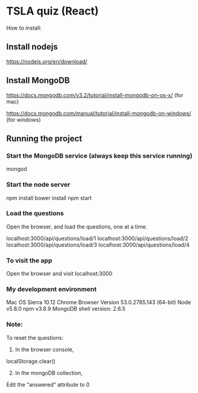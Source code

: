 # TSLA quiz (React)

How to install:

## Install nodejs

https://nodejs.org/en/download/

## Install MongoDB

https://docs.mongodb.com/v3.2/tutorial/install-mongodb-on-os-x/ (for mac)

https://docs.mongodb.com/manual/tutorial/install-mongodb-on-windows/ (for windows)

## Running the project

### Start the MongoDB service (always keep this service running)

mongod


### Start the node server

npm install
bower install
npm start

### Load the questions

Open the browser, and load the questions, one at a time.

localhost:3000/api/questions/load/1
localhost:3000/api/questions/load/2
localhost:3000/api/questions/load/3
localhost:3000/api/questions/load/4


### To visit the app

Open the browser and visit localhost:3000


### My development environment

Mac OS Sierra 10.12
Chrome Browser Version 53.0.2785.143 (64-bit)
Node v5.8.0
npm v3.8.9
MongoDB shell version: 2.6.5

### Note:

To reset the questions:

1) In the browser console,

localStorage.clear()

2) In the mongoDB collection,

Edit the "answered" attribute to 0
